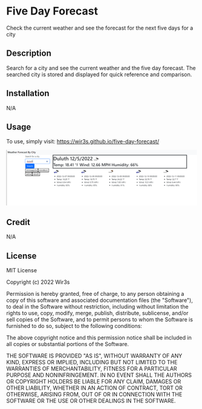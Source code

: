 # Five Day Forecast

Check the current weather and see the forecast for the next five days for a city

## Description

Search for a city and see the current weather and the five day forecast. The searched city is stored and displayed for quick reference and comparison.

## Installation

N/A

## Usage

To use, simply visit: https://wir3s.github.io/five-day-forecast/

![Screenshot](./assets/images/weather-forecast-screenshot.png)

## Credit

N/A

## License

MIT License

Copyright (c) 2022 Wir3s

Permission is hereby granted, free of charge, to any person obtaining a copy
of this software and associated documentation files (the "Software"), to deal
in the Software without restriction, including without limitation the rights
to use, copy, modify, merge, publish, distribute, sublicense, and/or sell
copies of the Software, and to permit persons to whom the Software is
furnished to do so, subject to the following conditions:

The above copyright notice and this permission notice shall be included in all
copies or substantial portions of the Software.

THE SOFTWARE IS PROVIDED "AS IS", WITHOUT WARRANTY OF ANY KIND, EXPRESS OR
IMPLIED, INCLUDING BUT NOT LIMITED TO THE WARRANTIES OF MERCHANTABILITY,
FITNESS FOR A PARTICULAR PURPOSE AND NONINFRINGEMENT. IN NO EVENT SHALL THE
AUTHORS OR COPYRIGHT HOLDERS BE LIABLE FOR ANY CLAIM, DAMAGES OR OTHER
LIABILITY, WHETHER IN AN ACTION OF CONTRACT, TORT OR OTHERWISE, ARISING FROM,
OUT OF OR IN CONNECTION WITH THE SOFTWARE OR THE USE OR OTHER DEALINGS IN THE
SOFTWARE.
